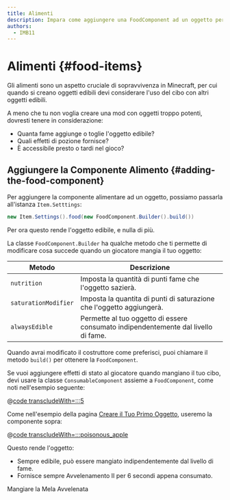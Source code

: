```yaml
---
title: Alimenti
description: Impara come aggiungere una FoodComponent ad un oggetto per renderlo edibile, e come configurarlo.
authors:
  - IMB11
---
```


# Alimenti {#food-items}

Gli alimenti sono un aspetto cruciale di sopravvivenza in Minecraft, per cui quando si creano oggetti edibili devi considerare l'uso del cibo con altri oggetti edibili.

A meno che tu non voglia creare una mod con oggetti troppo potenti, dovresti tenere in considerazione:

- Quanta fame aggiunge o toglie l'oggetto edibile?
- Quali effetti di pozione fornisce?
- È accessibile presto o tardi nel gioco?

## Aggiungere la Componente Alimento {#adding-the-food-component}

Per aggiungere la componente alimentare ad un oggetto, possiamo passarla all'istanza `Item.Setttings`:

```java
new Item.Settings().food(new FoodComponent.Builder().build())
```

Per ora questo rende l'oggetto edibile, e nulla di più.

La classe `FoodComponent.Builder` ha qualche metodo che ti permette di modificare cosa succede quando un giocatore mangia il tuo oggetto:

| Metodo               | Descrizione                                                                                        |
| -------------------- | -------------------------------------------------------------------------------------------------- |
| `nutrition`          | Imposta la quantità di punti fame che l'oggetto sazierà.                           |
| `saturationModifier` | Imposta la quantita di punti di saturazione che l'oggetto aggiungerà.              |
| `alwaysEdible`       | Permette al tuo oggetto di essere consumato indipendentemente dal livello di fame. |

Quando avrai modificato il costruttore come preferisci, puoi chiamare il metodo `build()` per ottenere la `FoodComponent`.

Se vuoi aggiungere effetti di stato al giocatore quando mangiano il tuo cibo, devi usare la classe `ConsumableComponent` assieme a `FoodComponent`, come noti nell'esempio seguente:

@[code transcludeWith=:::5](@/reference/latest/src/main/java/com/example/docs/item/ModItems.java)

Come nell'esempio della pagina [Creare il Tuo Primo Oggetto](./first-item), useremo la componente sopra:

@[code transcludeWith=:::poisonous_apple](@/reference/latest/src/main/java/com/example/docs/item/ModItems.java)

Questo rende l'oggetto:

- Sempre edibile, può essere mangiato indipendentemente dal livello di fame.
- Fornisce sempre Avvelenamento II per 6 secondi appena consumato.

<VideoPlayer src="/assets/develop/items/food_0.webm">Mangiare la Mela Avvelenata</VideoPlayer>
